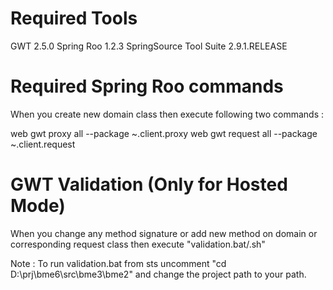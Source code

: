 Required Tools
==============

GWT 2.5.0
Spring Roo 1.2.3
SpringSource Tool Suite 2.9.1.RELEASE

Required Spring Roo commands
=============================

When you create new domain class then execute following two commands : 

web gwt proxy all --package ~.client.proxy
web gwt request all --package ~.client.request

GWT Validation (Only for Hosted Mode)
=====================================

When you change any method signature or add new method on domain or corresponding request class then execute "validation.bat/.sh"

Note : To run validation.bat from sts uncomment "cd D:\prj\bme6\src\bme3\bme2" and change the project path to your path.
